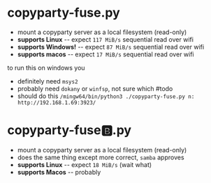 # copyparty-fuse.py
* mount a copyparty server as a local filesystem (read-only)
* **supports Linux** -- expect `117 MiB/s` sequential read over wifi
* **supports Windows!** -- expect `87 MiB/s` sequential read over wifi
* **supports macos** -- expect `17 MiB/s` sequential read over wifi

to run this on windows you
* definitely need `msys2`
* probably need `dokany` or `winfsp`, not sure which #todo
* should do this `/mingw64/bin/python3 ./copyparty-fuse.py n: http://192.168.1.69:3923/`

# copyparty-fuse🅱️.py
* mount a copyparty server as a local filesystem (read-only)
* does the same thing except more correct, `samba` approves
* **supports Linux** -- expect `18 MiB/s` (wait what)
* **supports Macos** -- probably
